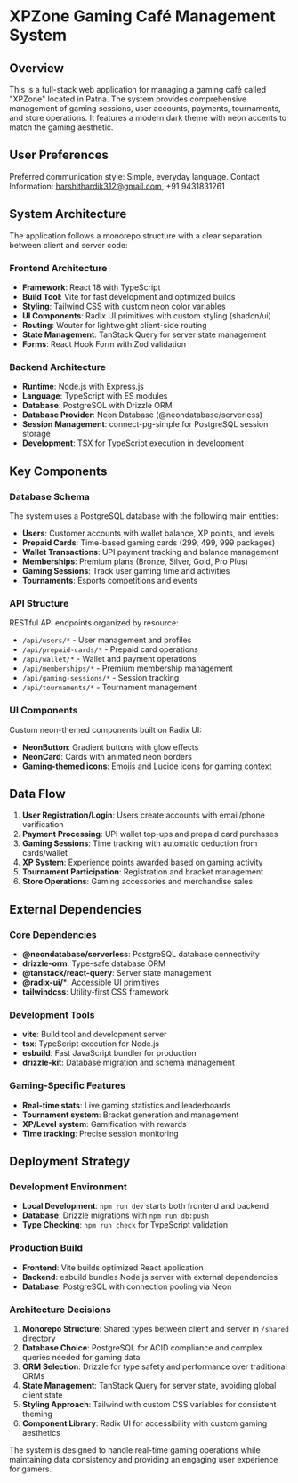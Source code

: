 # XPZone Gaming Café Management System

## Overview

This is a full-stack web application for managing a gaming café called "XPZone" located in Patna. The system provides comprehensive management of gaming sessions, user accounts, payments, tournaments, and store operations. It features a modern dark theme with neon accents to match the gaming aesthetic.

## User Preferences

Preferred communication style: Simple, everyday language.
Contact Information: harshithardik312@gmail.com, +91 9431831261

## System Architecture

The application follows a monorepo structure with a clear separation between client and server code:

### Frontend Architecture
- **Framework**: React 18 with TypeScript
- **Build Tool**: Vite for fast development and optimized builds
- **Styling**: Tailwind CSS with custom neon color variables
- **UI Components**: Radix UI primitives with custom styling (shadcn/ui)
- **Routing**: Wouter for lightweight client-side routing
- **State Management**: TanStack Query for server state management
- **Forms**: React Hook Form with Zod validation

### Backend Architecture
- **Runtime**: Node.js with Express.js
- **Language**: TypeScript with ES modules
- **Database**: PostgreSQL with Drizzle ORM
- **Database Provider**: Neon Database (@neondatabase/serverless)
- **Session Management**: connect-pg-simple for PostgreSQL session storage
- **Development**: TSX for TypeScript execution in development

## Key Components

### Database Schema
The system uses a PostgreSQL database with the following main entities:
- **Users**: Customer accounts with wallet balance, XP points, and levels
- **Prepaid Cards**: Time-based gaming cards (299, 499, 999 packages)
- **Wallet Transactions**: UPI payment tracking and balance management
- **Memberships**: Premium plans (Bronze, Silver, Gold, Pro Plus)
- **Gaming Sessions**: Track user gaming time and activities
- **Tournaments**: Esports competitions and events

### API Structure
RESTful API endpoints organized by resource:
- `/api/users/*` - User management and profiles
- `/api/prepaid-cards/*` - Prepaid card operations
- `/api/wallet/*` - Wallet and payment operations
- `/api/memberships/*` - Premium membership management
- `/api/gaming-sessions/*` - Session tracking
- `/api/tournaments/*` - Tournament management

### UI Components
Custom neon-themed components built on Radix UI:
- **NeonButton**: Gradient buttons with glow effects
- **NeonCard**: Cards with animated neon borders
- **Gaming-themed icons**: Emojis and Lucide icons for gaming context

## Data Flow

1. **User Registration/Login**: Users create accounts with email/phone verification
2. **Payment Processing**: UPI wallet top-ups and prepaid card purchases
3. **Gaming Sessions**: Time tracking with automatic deduction from cards/wallet
4. **XP System**: Experience points awarded based on gaming activity
5. **Tournament Participation**: Registration and bracket management
6. **Store Operations**: Gaming accessories and merchandise sales

## External Dependencies

### Core Dependencies
- **@neondatabase/serverless**: PostgreSQL database connectivity
- **drizzle-orm**: Type-safe database ORM
- **@tanstack/react-query**: Server state management
- **@radix-ui/***: Accessible UI primitives
- **tailwindcss**: Utility-first CSS framework

### Development Tools
- **vite**: Build tool and development server
- **tsx**: TypeScript execution for Node.js
- **esbuild**: Fast JavaScript bundler for production
- **drizzle-kit**: Database migration and schema management

### Gaming-Specific Features
- **Real-time stats**: Live gaming statistics and leaderboards
- **Tournament system**: Bracket generation and management
- **XP/Level system**: Gamification with rewards
- **Time tracking**: Precise session monitoring

## Deployment Strategy

### Development Environment
- **Local Development**: `npm run dev` starts both frontend and backend
- **Database**: Drizzle migrations with `npm run db:push`
- **Type Checking**: `npm run check` for TypeScript validation

### Production Build
- **Frontend**: Vite builds optimized React application
- **Backend**: esbuild bundles Node.js server with external dependencies
- **Database**: PostgreSQL with connection pooling via Neon

### Architecture Decisions

1. **Monorepo Structure**: Shared types between client and server in `/shared` directory
2. **Database Choice**: PostgreSQL for ACID compliance and complex queries needed for gaming data
3. **ORM Selection**: Drizzle for type safety and performance over traditional ORMs
4. **State Management**: TanStack Query for server state, avoiding global client state
5. **Styling Approach**: Tailwind with custom CSS variables for consistent theming
6. **Component Library**: Radix UI for accessibility with custom gaming aesthetics

The system is designed to handle real-time gaming operations while maintaining data consistency and providing an engaging user experience for gamers.